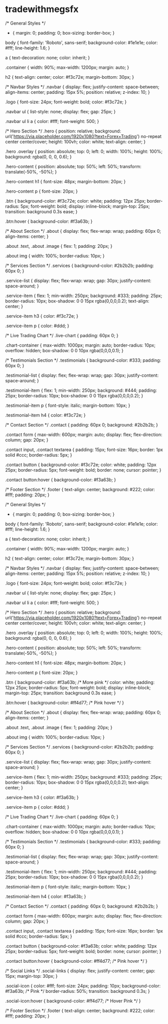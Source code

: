 # tradewithmegsfx
/* General Styles */
* {
  margin: 0;
  padding: 0;
  box-sizing: border-box;
}

body {
  font-family: 'Roboto', sans-serif;
  background-color: #1e1e1e;
  color: #fff;
  line-height: 1.6;
}

a {
  text-decoration: none;
  color: inherit;
}

.container {
  width: 90%;
  max-width: 1200px;
  margin: auto;
}

h2 {
  text-align: center;
  color: #f3c72e;
  margin-bottom: 30px;
}

/* Navbar Styles */
.navbar {
  display: flex;
  justify-content: space-between;
  align-items: center;
  padding: 15px 5%;
  position: relative;
  z-index: 10;
}

.logo {
  font-size: 24px;
  font-weight: bold;
  color: #f3c72e;
}

.navbar ul {
  list-style: none;
  display: flex;
  gap: 25px;
}

.navbar ul li a {
  color: #fff;
  font-weight: 500;
}

/* Hero Section */
.hero {
  position: relative;
  background: url('https://via.placeholder.com/1920x1080?text=Forex+Trading') no-repeat center center/cover;
  height: 100vh;
  color: white;
  text-align: center;
}

.hero .overlay {
  position: absolute;
  top: 0;
  left: 0;
  width: 100%;
  height: 100%;
  background: rgba(0, 0, 0, 0.6);
}

.hero-content {
  position: absolute;
  top: 50%;
  left: 50%;
  transform: translate(-50%, -50%);
}

.hero-content h1 {
  font-size: 48px;
  margin-bottom: 20px;
}

.hero-content p {
  font-size: 20px;
}

.btn {
  background-color: #f3c72e;
  color: white;
  padding: 12px 25px;
  border-radius: 5px;
  font-weight: bold;
  display: inline-block;
  margin-top: 25px;
  transition: background 0.3s ease;
}

.btn:hover {
  background-color: #f3a63b;
}

/* About Section */
.about {
  display: flex;
  flex-wrap: wrap;
  padding: 60px 0;
  align-items: center;
}

.about .text, .about .image {
  flex: 1;
  padding: 20px;
}

.about img {
  width: 100%;
  border-radius: 10px;
}

/* Services Section */
.services {
  background-color: #2b2b2b;
  padding: 60px 0;
}

.service-list {
  display: flex;
  flex-wrap: wrap;
  gap: 30px;
  justify-content: space-around;
}

.service-item {
  flex: 1;
  min-width: 250px;
  background: #333;
  padding: 25px;
  border-radius: 10px;
  box-shadow: 0 0 15px rgba(0,0,0,0.2);
  text-align: center;
}

.service-item h3 {
  color: #f3c72e;
}

.service-item p {
  color: #ddd;
}

/* Live Trading Chart */
.live-chart {
  padding: 60px 0;
}

.chart-container {
  max-width: 1000px;
  margin: auto;
  border-radius: 10px;
  overflow: hidden;
  box-shadow: 0 0 10px rgba(0,0,0,0.1);
}

/* Testimonials Section */
.testimonials {
  background-color: #333;
  padding: 60px 0;
}

.testimonial-list {
  display: flex;
  flex-wrap: wrap;
  gap: 30px;
  justify-content: space-around;
}

.testimonial-item {
  flex: 1;
  min-width: 250px;
  background: #444;
  padding: 25px;
  border-radius: 10px;
  box-shadow: 0 0 15px rgba(0,0,0,0.2);
}

.testimonial-item p {
  font-style: italic;
  margin-bottom: 10px;
}

.testimonial-item h4 {
  color: #f3c72e;
}

/* Contact Section */
.contact {
  padding: 60px 0;
  background: #2b2b2b;
}

.contact form {
  max-width: 600px;
  margin: auto;
  display: flex;
  flex-direction: column;
  gap: 20px;
}

.contact input,
.contact textarea {
  padding: 15px;
  font-size: 16px;
  border: 1px solid #ccc;
  border-radius: 5px;
}

.contact button {
  background-color: #f3c72e;
  color: white;
  padding: 12px 25px;
  border-radius: 5px;
  font-weight: bold;
  border: none;
  cursor: pointer;
}

.contact button:hover {
  background-color: #f3a63b;
}

/* Footer Section */
.footer {
  text-align: center;
  background: #222;
  color: #fff;
  padding: 20px;
}

/* General Styles */
* {
  margin: 0;
  padding: 0;
  box-sizing: border-box;
}

body {
  font-family: 'Roboto', sans-serif;
  background-color: #1e1e1e;
  color: #fff;
  line-height: 1.6;
}

a {
  text-decoration: none;
  color: inherit;
}

.container {
  width: 90%;
  max-width: 1200px;
  margin: auto;
}

h2 {
  text-align: center;
  color: #f3c72e;
  margin-bottom: 30px;
}

/* Navbar Styles */
.navbar {
  display: flex;
  justify-content: space-between;
  align-items: center;
  padding: 15px 5%;
  position: relative;
  z-index: 10;
}

.logo {
  font-size: 24px;
  font-weight: bold;
  color: #f3c72e;
}

.navbar ul {
  list-style: none;
  display: flex;
  gap: 25px;
}

.navbar ul li a {
  color: #fff;
  font-weight: 500;
}

/* Hero Section */
.hero {
  position: relative;
  background: url('https://via.placeholder.com/1920x1080?text=Forex+Trading') no-repeat center center/cover;
  height: 100vh;
  color: white;
  text-align: center;
}

.hero .overlay {
  position: absolute;
  top: 0;
  left: 0;
  width: 100%;
  height: 100%;
  background: rgba(0, 0, 0, 0.6);
}

.hero-content {
  position: absolute;
  top: 50%;
  left: 50%;
  transform: translate(-50%, -50%);
}

.hero-content h1 {
  font-size: 48px;
  margin-bottom: 20px;
}

.hero-content p {
  font-size: 20px;
}

.btn {
  background-color: #f3a63b; /* More pink */
  color: white;
  padding: 12px 25px;
  border-radius: 5px;
  font-weight: bold;
  display: inline-block;
  margin-top: 25px;
  transition: background 0.3s ease;
}

.btn:hover {
  background-color: #ff4d77; /* Pink hover */
}

/* About Section */
.about {
  display: flex;
  flex-wrap: wrap;
  padding: 60px 0;
  align-items: center;
}

.about .text, .about .image {
  flex: 1;
  padding: 20px;
}

.about img {
  width: 100%;
  border-radius: 10px;
}

/* Services Section */
.services {
  background-color: #2b2b2b;
  padding: 60px 0;
}

.service-list {
  display: flex;
  flex-wrap: wrap;
  gap: 30px;
  justify-content: space-around;
}

.service-item {
  flex: 1;
  min-width: 250px;
  background: #333;
  padding: 25px;
  border-radius: 10px;
  box-shadow: 0 0 15px rgba(0,0,0,0.2);
  text-align: center;
}

.service-item h3 {
  color: #f3a63b;
}

.service-item p {
  color: #ddd;
}

/* Live Trading Chart */
.live-chart {
  padding: 60px 0;
}

.chart-container {
  max-width: 1000px;
  margin: auto;
  border-radius: 10px;
  overflow: hidden;
  box-shadow: 0 0 10px rgba(0,0,0,0.1);
}

/* Testimonials Section */
.testimonials {
  background-color: #333;
  padding: 60px 0;
}

.testimonial-list {
  display: flex;
  flex-wrap: wrap;
  gap: 30px;
  justify-content: space-around;
}

.testimonial-item {
  flex: 1;
  min-width: 250px;
  background: #444;
  padding: 25px;
  border-radius: 10px;
  box-shadow: 0 0 15px rgba(0,0,0,0.2);
}

.testimonial-item p {
  font-style: italic;
  margin-bottom: 10px;
}

.testimonial-item h4 {
  color: #f3a63b;
}

/* Contact Section */
.contact {
  padding: 60px 0;
  background: #2b2b2b;
}

.contact form {
  max-width: 600px;
  margin: auto;
  display: flex;
  flex-direction: column;
  gap: 20px;
}

.contact input,
.contact textarea {
  padding: 15px;
  font-size: 16px;
  border: 1px solid #ccc;
  border-radius: 5px;
}

.contact button {
  background-color: #f3a63b;
  color: white;
  padding: 12px 25px;
  border-radius: 5px;
  font-weight: bold;
  border: none;
  cursor: pointer;
}

.contact button:hover {
  background-color: #ff4d77; /* Pink hover */
}

/* Social Links */
.social-links {
  display: flex;
  justify-content: center;
  gap: 15px;
  margin-top: 30px;
}

.social-icon {
  color: #fff;
  font-size: 24px;
  padding: 10px;
  background-color: #f3a63b; /* Pink */
  border-radius: 50%;
  transition: background 0.3s;
}

.social-icon:hover {
  background-color: #ff4d77; /* Hover Pink */
}

/* Footer Section */
.footer {
  text-align: center;
  background: #222;
  color: #fff;
  padding: 20px;
}
